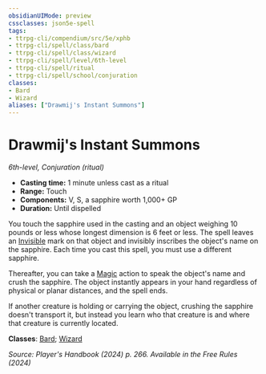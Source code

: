 ```yaml
---
obsidianUIMode: preview
cssclasses: json5e-spell
tags:
- ttrpg-cli/compendium/src/5e/xphb
- ttrpg-cli/spell/class/bard
- ttrpg-cli/spell/class/wizard
- ttrpg-cli/spell/level/6th-level
- ttrpg-cli/spell/ritual
- ttrpg-cli/spell/school/conjuration
classes:
- Bard
- Wizard
aliases: ["Drawmij's Instant Summons"]
---
```

# Drawmij's Instant Summons
*6th-level, Conjuration (ritual)*  


- **Casting time:** 1 minute unless cast as a ritual
- **Range:** Touch
- **Components:** V, S, a sapphire worth 1,000+ GP
- **Duration:** Until dispelled

You touch the sapphire used in the casting and an object weighing 10 pounds or less whose longest dimension is 6 feet or less. The spell leaves an [Invisible](3-Mechanics/CLI/rules/conditions.md#Invisible) mark on that object and invisibly inscribes the object's name on the sapphire. Each time you cast this spell, you must use a different sapphire.

Thereafter, you can take a [Magic](3-Mechanics/CLI/rules/actions.md#Magic) action to speak the object's name and crush the sapphire. The object instantly appears in your hand regardless of physical or planar distances, and the spell ends.

If another creature is holding or carrying the object, crushing the sapphire doesn't transport it, but instead you learn who that creature is and where that creature is currently located.

**Classes**: [Bard](list-spells-classes-bard); [Wizard](list-spells-classes-wizard)

*Source: Player's Handbook (2024) p. 266. Available in the Free Rules (2024)*